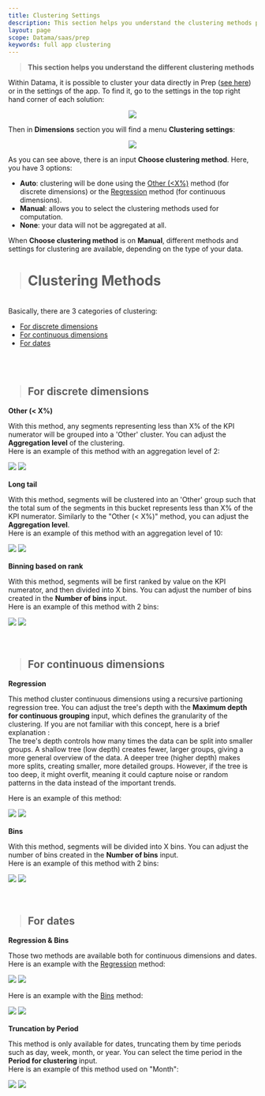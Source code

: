```yaml
---
title: Clustering Settings
description: This section helps you understand the clustering methods proposed by Datama.
layout: page
scope: Datama/saas/prep
keywords: full app clustering
---
```


> **This section helps you understand the different clustering methods**

Within Datama, it is possible to cluster your data directly in Prep ([see here]({{site.url}}/{{site.baseurl}}/core_app/new/prep/interface/refine_data.html#clean)) or in the settings of the app. To find it, go to the settings in the top right hand corner of each solution:  

<center><img src="{{site.url}}/{{site.baseurl}}/core_app/new/interface/subheader/settings/images/clustering_in_app.png"/></center>

Then in **Dimensions** section you will find a menu **Clustering settings**:
<center><img src="{{site.url}}/{{site.baseurl}}/core_app/new/interface/subheader/settings/images/clustering_settings.png"/></center>

As you can see above, there is an input **Choose clustering method**. Here, you have 3 options:
- **Auto**: clustering will be done using the [Other (<X%)](#for-discrete-dimensions) method (for discrete dimensions) or the [Regression](#for-continuous-dimensions) method (for continuous dimensions).
- **Manual**: allows you to select the clustering methods used for computation.
- **None**: your data will not be aggregated at all.


When **Choose clustering method** is on **Manual**, different methods and settings for clustering are available, depending on the type of your data. 

> # <b>Clustering Methods</b>

<br>Basically, there are 3 categories of clustering:

- [For discrete dimensions](#for-discrete-dimensions)
- [For continuous dimensions](#for-continuous-dimensions)
- [For dates](#for-dates)

<br>
<br>

> ## <b>For discrete dimensions</b>

<b>Other (< X%)</b>

With this method, any segments representing less than X% of the KPI numerator will be grouped into a 'Other' cluster. You can adjust the **Aggregation level** of the clustering. 
<br> Here is an example of this method with an aggregation level of 2:

<div style="justify-content: center; gap: 10px;">
  <img src="{{site.url}}/{{site.baseurl}}/core_app/new/interface/subheader/settings/images/clustering_other_aggregation_level_example.png"/>
  <img src="{{site.url}}/{{site.baseurl}}/core_app/new/interface/subheader/settings/images/clustering_other_than_x_percent_example.png"/>
</div>

<br>
<b>Long tail</b>

With this method, segments will be clustered into an 'Other' group such that the total sum of the segments in this bucket represents less than X% of the KPI numerator. Similarly to the <nobr>"Other (< X%)" method</nobr>, you can adjust the **Aggregation level**.
<br> Here is an example of this method with an aggregation level of 10: 

<div style="justify-content: center; gap: 10px;">
  <img src="{{site.url}}/{{site.baseurl}}/core_app/new/interface/subheader/settings/images/clustering_long_tail_aggregation_level_example.png"/>
  <img src="{{site.url}}/{{site.baseurl}}/core_app/new/interface/subheader/settings/images/clustering_long_tail_example.png"/>
</div>

<br>
<b>Binning based on rank</b>

With this method, segments will be first ranked by value on the KPI numerator, and then divided into X bins. You can adjust the number of bins created in the **Number of bins** input.
<br> Here is an example of this method with 2 bins: 

<div style="justify-content: center; gap: 10px;">
  <img src="{{site.url}}/{{site.baseurl}}/core_app/new/interface/subheader/settings/images/clustering_binrank_nb_bins_example.png"/>
  <img src="{{site.url}}/{{site.baseurl}}/core_app/new/interface/subheader/settings/images/clustering_rank_plus_bins_example.png"/>
</div>

<br>
<br>

> ## <b>For continuous dimensions</b>

<b>Regression</b>

This method cluster continuous dimensions using a recursive partioning regression tree. You can adjust the tree's depth with the **Maximum depth for continuous grouping** input, which defines the granularity of the clustering. If you are not familiar with this concept, here is a brief explanation :
<br> The tree's depth controls how many times the data can be split into smaller groups. A shallow tree (low depth) creates fewer, larger groups, giving a more general overview of the data. A deeper tree (higher depth) makes more splits, creating smaller, more detailed groups. However, if the tree is too deep, it might overfit, meaning it could capture noise or random patterns in the data instead of the important trends.

Here is an example of this method:

<div style="justify-content: center; gap: 10px;">
  <img src="{{site.url}}/{{site.baseurl}}/core_app/new/interface/subheader/settings/images/clustering_regression_settings_example.png"/>
  <img src="{{site.url}}/{{site.baseurl}}/core_app/new/interface/subheader/settings/images/clustering_regression_example.png"/>
</div>

<br>
<b>Bins</b>

With this method, segments will be divided into X bins. You can adjust the number of bins created in the **Number of bins** input.
<br> Here is an example of this method with 2 bins: 

<div style="justify-content: center; gap: 10px;">
  <img src="{{site.url}}/{{site.baseurl}}/core_app/new/interface/subheader/settings/images/clustering_bins_settings_example.png"/>
  <img src="{{site.url}}/{{site.baseurl}}/core_app/new/interface/subheader/settings/images/clustering_bins_example.png"/>
</div>

<br>
<br>

> ## <b>For dates</b>

<b>Regression & Bins</b>

Those two methods are available both for continuous dimensions and dates. 
Here is an example with the [Regression](#for-continuous-dimensions) method: 
<div style="justify-content: center; gap: 10px;">
  <img src="{{site.url}}/{{site.baseurl}}/core_app/new/interface/subheader/settings/images/clustering_regression_dates_settings_example.png"/>
  <img src="{{site.url}}/{{site.baseurl}}/core_app/new/interface/subheader/settings/images/clustering_regression_dates_example.png"/>
</div>

Here is an example with the [Bins](#for-continuous-dimensions) method:
<div style="justify-content: center; gap: 10px;">
  <img src="{{site.url}}/{{site.baseurl}}/core_app/new/interface/subheader/settings/images/clustering_bins_dates_settings_example.png"/>
  <img src="{{site.url}}/{{site.baseurl}}/core_app/new/interface/subheader/settings/images/clustering_bins_dates_example.png"/>
</div>

<br>
<b>Truncation by Period</b>

This method is only available for dates, truncating them by time periods such as day, week, month, or year. You can select the time period in the **Period for clustering** input. 
<br> Here is an example of this method used on "Month":

<div style="justify-content: center; gap: 10px;">
  <img src="{{site.url}}/{{site.baseurl}}/core_app/new/interface/subheader/settings/images/clustering_truncation_example.png"/>
  <img src="{{site.url}}/{{site.baseurl}}/core_app/new/interface/subheader/settings/images/clustering_truncate_period_example.png"/>
</div>
